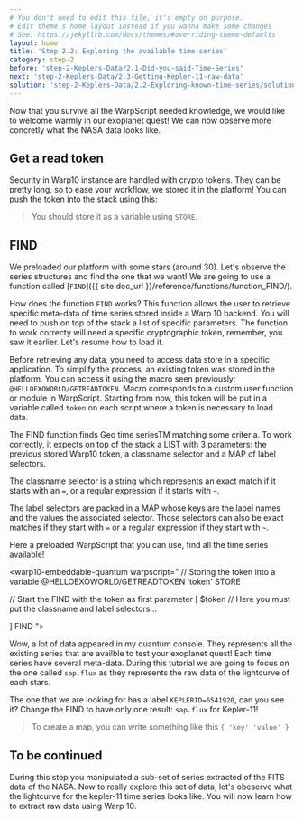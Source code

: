 ```yaml
---
# You don't need to edit this file, it's empty on purpose.
# Edit theme's home layout instead if you wanna make some changes
# See: https://jekyllrb.com/docs/themes/#overriding-theme-defaults
layout: home
title: 'Step 2.2: Exploring the available time-series'
category: step-2
before: 'step-2-Keplers-Data/2.1-Did-you-said-Time-Series'
next: 'step-2-Keplers-Data/2.3-Getting-Kepler-11-raw-data'
solution: 'step-2-Keplers-Data/2.2-Exploring-known-time-series/solutions'
---
```


Now that you survive all the WarpScript needed knowledge, we would like to welcome warmly in our exoplanet quest! We can now observe more concretly what the NASA data looks like.

## Get a read token

Security in Warp10 instance are handled with crypto tokens. They can be pretty long, so to ease your workflow, we stored it in the platform! You can push the token into the stack using this:

<warp10-embeddable-quantum warpscript="
@HELLOEXOWORLD/GETREADTOKEN
">
</warp10-embeddable-quantum>

> You should store it as a variable using `STORE`.

## FIND

We preloaded our platform with some stars (around 30). Let's observe the series structures and find the one that we want! We are going to use a function called [`FIND`]({{ site.doc_url }}/reference/functions/function_FIND/).

How does the function `FIND` works? This function allows the user to retrieve specific meta-data of time series stored inside a Warp 10 backend. You will need to push on top of the stack a list of specific parameters. The function to work correcty will need a specific cryptographic token, remember, you saw it earlier. Let's resume how to load it. 

Before retrieving any data, you need to access data store in a specific application. To simplify the process, an existing token was stored in the platform. You can access it using the macro seen previously: `@HELLOEXOWORLD/GETREADTOKEN`. Macro corresponds to a custom user function or module in WarpScript. Starting from now, this token will be put in a variable called `token` on each script where a token is necessary to load data.

The FIND function finds Geo time seriesTM matching some criteria. To work correctly, it expects on top of the stack a LIST with 3 parameters: the previous stored Warp10 token, a classname selector and a MAP of label selectors.

The classname selector is a string which represents an exact match if it starts with an `=`, or a regular expression if it starts with `~`.

The label selectors are packed in a MAP whose keys are the label names and the values the associated selector. Those selectors can also be exact matches if they start with `=` or a regular expression if they start with `~`.

Here a preloaded WarpScript that you can use, find all the time series available!


<warp10-embeddable-quantum warpscript="
// Storing the token into a variable
@HELLOEXOWORLD/GETREADTOKEN 'token' STORE

// Start the FIND with the token as first parameter
[ 
    $token 
    // Here you must put the classname and label selectors...


] FIND
">
</warp10-embeddable-quantum>


Wow, a lot of data appeared in my quantum console. They represents all the existing series that are availble to test your exoplanet quest! Each time series have several meta-data. During this tutorial we are going to focus on the one called `sap.flux` as they represents the raw data of the lightcurve of each stars.

The one that we are looking for has a label `KEPLERID=6541920`, can you see it? Change the FIND to have only one result: `sap.flux` for Kepler-11! 

> To create a map, you can write something like this `{ 'key' 'value' }`

## To be continued

During this step you manipulated a sub-set of series extracted of the FITS data of the NASA. Now to really explore this set of data, let's obeserve what the lightcurve for the kepler-11 time series looks like. You will now learn how to extract raw data using Warp 10.
